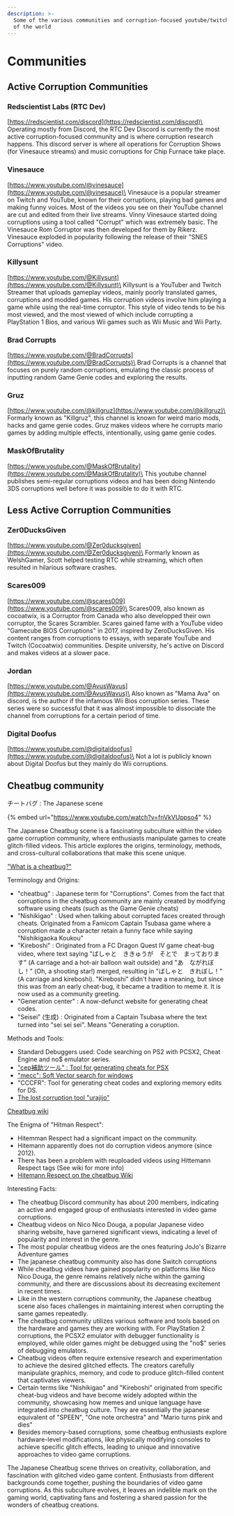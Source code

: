 ```yaml
---
description: >-
  Some of the various communities and corruption-focused youtube/twitch channels
  of the world
---
```


# Communities

## Active Corruption Communities

### Redscientist Labs (RTC Dev)

[https://redscientist.com/discord](https://redscientist.com/discord)\
Operating mostly from Discord, the RTC Dev Discord is currently the most active corruption-focused community and is where corruption research happens. This discord server is where all operations for Corruption Shows (for Vinesauce streams) and music corruptions for Chip Furnace take place.



### Vinesauce

[https://www.youtube.com/@vinesauce](https://www.youtube.com/@vinesauce)\
Vinesauce is a popular streamer on Twitch and YouTube, known for their corruptions, playing bad games and making funny voices. Most of the videos you see on their YouTube channel are cut and edited from their live streams. Vinny Vinesauce started doing corruptions using a tool called "Corrupt" which was extremely basic. The Vinesauce Rom Corruptor was then developed for them by Rikerz. Vinesauce exploded in popularity following the release of their "SNES Corruptions" video.



### Killysunt

[https://www.youtube.com/@Killysunt](https://www.youtube.com/@Killysunt)\
Killysunt is a YouTuber and Twitch Streamer that uploads gameplay videos, mainly poorly translated games, corruptions and modded games. His corruption videos involve him playing a game while using the real-time corruptor. This style of video tends to be his most viewed, and the most viewed of which include corrupting a PlayStation 1 Bios, and various Wii games such as Wii Music and Wii Party.



### Brad Corrupts

[https://www.youtube.com/@BradCorrupts](https://www.youtube.com/@BradCorrupts)\
Brad Corrupts is a channel that focuses on purely random corruptions, emulating the classic process of inputting random Game Genie codes and exploring the results.



### Gruz

[https://www.youtube.com/@killgruz](https://www.youtube.com/@killgruz)\
Formarly known as "Killgruz", this channel is known for weird mario mods, hacks and game genie codes. Gruz makes videos where he corrupts mario games by adding multiple effects, intentionally, using game genie codes.



### MaskOfBrutality

[https://www.youtube.com/@MaskOfBrutality](https://www.youtube.com/@MaskOfBrutality)\
This youtube channel publishes semi-regular corruptions videos and has been doing Nintendo 3DS corruptions well before it was possible to do it with RTC.

## Less Active Corruption Communities

### Zer0DucksGiven

[https://www.youtube.com/@Zer0ducksgiven](https://www.youtube.com/@Zer0ducksgiven)\
Formarly known as WelshGamer, Scott helped testing RTC while streaming, which often resulted in hilarious software crashes.&#x20;



### Scares009

[https://www.youtube.com/@scares009](https://www.youtube.com/@scares009)\
Scares009, also known as cocoatwix, is a Corruptor from Canada who also developped their own corruptor, the Scares Scrambler. Scares gained fame with a YouTube video "Gamecube BIOS Corruptions" in 2017, inspired by ZeroDucksGiven. His content ranges from corruptions to essays, with separate YouTube and Twitch (Cocoatwix) communities. Despite university, he's active on Discord and makes videos at a slower pace.

### Jordan

[https://www.youtube.com/@AvusWavus](https://www.youtube.com/@AvusWavus)\
Also known as "Mama Ava" on discord, is the author if the infamous Wii Bios corruption series. These series were so successful that it was almost impossible to dissociate the channel from corruptions for a certain period of time.



### Digital Doofus

[https://www.youtube.com/@digitaldoofus](https://www.youtube.com/@digitaldoofus)\
Not a lot is publicly known about Digital Doofus but they mainly do Wii corruptions.



## Cheatbug community

チートバグ : The Japanese scene

{% embed url="https://www.youtube.com/watch?v=fnVkVUppso4" %}

The Japanese Cheatbug scene is a fascinating subculture within the video game corruption community, where enthusiasts manipulate games to create glitch-filled videos. This article explores the origins, terminology, methods, and cross-cultural collaborations that make this scene unique.

["What is a cheatbug?" ](https://dic.nicovideo.jp/a/%E3%83%81%E3%83%BC%E3%83%88%E3%83%90%E3%82%B0%E5%8B%95%E7%94%BB)

Terminology and Origins:

* "cheatbug" : Japanese term for "Corruptions". Comes from the fact that corruptions in the cheatbug community are mainly created by modifying software using cheats (such as the Game Genie cheats)
* "Nishikigao" : Used when talking about corrupted faces created through cheats. Originated from a Famicom Captain Tsubasa game where a corruption made a character retain a funny face while saying "Nishikigaoka Koukou"
* "Kireboshi" : Originated from a FC Dragon Quest IV game cheat-bug video, where text saying "ばしゃと　ききゅうが　そとで　まっております" (A carriage and a hot-air balloon wait outside) and "あ　ながれぼし！" (Oh, a shooting star!) merged, resulting in "ばしゃと　きれぼし！" (A carriage and kireboshi). "Kireboshi" didn't have a meaning, but since this was from an early cheat-bug, it became a tradition to meme it. It is now used as a community greeting.
* "Generation center" : A now-defunct website for generating cheat codes.
* "Seisei" (生成) : Originated from a Captain Tsubasa where the text turned into "sei sei sei". Means "Generating a coruption.

Methods and Tools:

* Standard Debuggers used: Code searching on PS2 with PCSX2, Cheat Engine and no$ emulator series.
* ["cep補助ツール" : Tool for generating cheats for PSX ](http://drhell.web.fc2.com/labo/index.html)
* ["mecc": Soft Vector search for windows](https://www.vector.co.jp/soft/winnt/hardware/se476625.html)&#x20;
* "CCCFR": Tool for generating cheat codes and exploring memory edits for DS.
* [The lost corruption tool "urajijo" ](https://cdn.discordapp.com/attachments/279664862836031488/835743912232484915/urajijo.zip)



[Cheatbug wiki](https://wikiwiki.jp/htrespect/)

The Enigma of "Hitman Respect":

* Hitemman Respect had a significant impact on the community.
* Hitemann apparently does not do corruption videos anymore (since 2012).
* There has been a problem with reuploaded videos using Hittemann Respect tags (See wiki for more info)&#x20;
* [Hitemann Respect on the cheatbug Wiki](https://wikiwiki.jp/htrespect/%E3%83%92%E3%83%86%E3%83%83%E3%83%9E%E3%83%B3%E3%83%AA%E3%82%B9%E3%83%9A%E3%82%AF%E3%83%88)

Interesting Facts:

* The cheatbug Discord community has about 200 members, indicating an active and engaged group of enthusiasts interested in video game corruptions.
* Cheatbug videos on Nico Nico Douga, a popular Japanese video sharing website, have garnered significant views, indicating a level of popularity and interest in the genre.
* The most popular cheatbug videos are the ones featuring JoJo's Bizarre Adventure games
* The japanese cheatbug community also has done Switch corruptions
* While cheatbug videos have gained popularity on platforms like Nico Nico Douga, the genre remains relatively niche within the gaming community, and there are discussions about its decreasing excitement in recent times.
* Like in the western corruptions community, the Japanese cheatbug scene also faces challenges in maintaining interest when corrupting the same games repeatedly.
* The cheatbug community utilizes various software and tools based on the hardware and games they are working with. For PlayStation 2 corruptions, the PCSX2 emulator with debugger functionality is employed, while older games might be debugged using the "no$" series of debugging emulators.
* Cheatbug videos often require extensive research and experimentation to achieve the desired glitched effects. The creators carefully manipulate graphics, memory, and code to produce glitch-filled content that captivates viewers.
* Certain terms like "Nishikigao" and "Kireboshi" originated from specific cheat-bug videos and have become widely adopted within the community, showcasing how memes and unique language have integrated into cheatbug culture. They are essentially the japanese equivalent of "SPEEN", "One note orchestra" and "Mario turns pink and dies"
* Besides memory-based corruptions, some cheatbug enthusiasts explore hardware-level modifications, like physically modifying consoles to achieve specific glitch effects, leading to unique and innovative approaches to video game corruptions.

The Japanese Cheatbug scene thrives on creativity, collaboration, and fascination with glitched video game content. Enthusiasts from different backgrounds come together, pushing the boundaries of video game corruptions. As this subculture evolves, it leaves an indelible mark on the gaming world, captivating fans and fostering a shared passion for the wonders of cheatbug creations.

